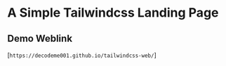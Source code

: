 # A Simple Tailwindcss Landing Page
## Demo Weblink
[```https://decodeme001.github.io/tailwindcss-web/```]
